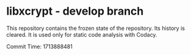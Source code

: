 # libxcrypt - develop branch

This repository contains the frozen state of the repository.
Its history is cleared. It is used only for static code
analysis with Codacy.

Commit Time: 1713888481